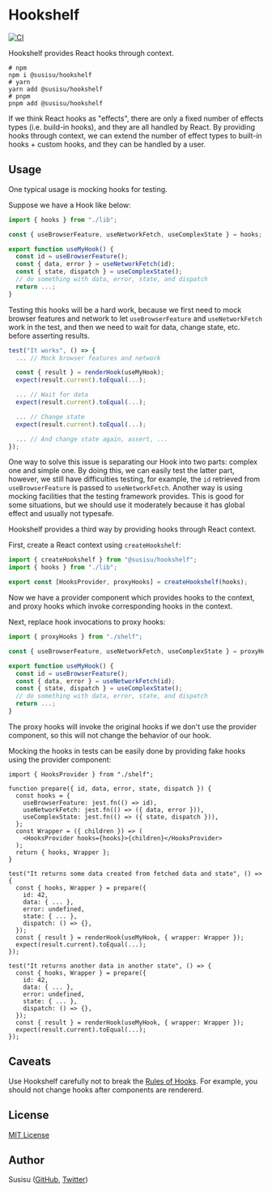 # Hookshelf

[![CI](https://github.com/susisu/hookshelf/workflows/CI/badge.svg)](https://github.com/susisu/hookshelf/actions?query=workflow%3ACI)

Hookshelf provides React hooks through context.

``` shell
# npm
npm i @susisu/hookshelf
# yarn
yarn add @susisu/hookshelf
# pnpm
pnpm add @susisu/hookshelf
```

If we think React hooks as "effects", there are only a fixed number of effects types (i.e. build-in hooks), and they are all handled by React.
By providing hooks through context, we can extend the number of effect types to built-in hooks + custom hooks, and they can be handled by a user.

## Usage

One typical usage is mocking hooks for testing.

Suppose we have a Hook like below:

``` ts
import { hooks } from "./lib";

const { useBrowserFeature, useNetworkFetch, useComplexState } = hooks;

export function useMyHook() {
  const id = useBrowserFeature();
  const { data, error } = useNetworkFetch(id);
  const { state, dispatch } = useComplexState();
  // do something with data, error, state, and dispatch
  return ...;
}
```

Testing this hooks will be a hard work, because we first need to mock browser features and network to let `useBrowserFeature` and `useNetworkFetch` work in the test, and then we need to wait for data, change state, etc. before asserting results.

``` ts
test("It works", () => {
  ... // Mock browser features and network

  const { result } = renderHook(useMyHook);
  expect(result.current).toEqual(...);

  ... // Wait for data
  expect(result.current).toEqual(...);

  ... // Change state
  expect(result.current).toEqual(...);

  ... // And change state again, assert, ...
});
```

One way to solve this issue is separating our Hook into two parts: complex one and simple one. By doing this, we can easily test the latter part, however, we still have difficulties testing, for example, the `id` retrieved from `useBrowserFeature` is passed to `useNetworkFetch`.
Another way is using mocking facilities that the testing framework provides. This is good for some situations, but we should use it moderately because it has global effect and usually not typesafe.

Hookshelf provides a third way by providing hooks through React context.

First, create a React context using `createHookshelf`:

``` ts
import { createHookshelf } from "@susisu/hookshelf";
import { hooks } from "./lib";

export const [HooksProvider, proxyHooks] = createHookshelf(hooks);
```

Now we have a provider component which provides hooks to the context, and proxy hooks which invoke corresponding hooks in the context.

Next, replace hook invocations to proxy hooks:

``` ts
import { proxyHooks } from "./shelf";

const { useBrowserFeature, useNetworkFetch, useComplexState } = proxyHooks;

export function useMyHook() {
  const id = useBrowserFeature();
  const { data, error } = useNetworkFetch(id);
  const { state, dispatch } = useComplexState();
  // do something with data, error, state, and dispatch
  return ...;
}
```

The proxy hooks will invoke the original hooks if we don't use the provider component, so this will not change the behavior of our hook.

Mocking the hooks in tests can be easily done by providing fake hooks using the provider component:

``` tsx
import { HooksProvider } from "./shelf";

function prepare({ id, data, error, state, dispatch }) {
  const hooks = {
    useBrowserFeature: jest.fn(() => id),
    useNetworkFetch: jest.fn(() => ({ data, error })),
    useComplexState: jest.fn(() => ({ state, dispatch })),
  };
  const Wrapper = ({ children }) => (
    <HooksProvider hooks={hooks}>{children}</HooksProvider>
  );
  return { hooks, Wrapper };
}

test("It returns some data created from fetched data and state", () => {
  const { hooks, Wrapper } = prepare({
    id: 42,
    data: { ... },
    error: undefined,
    state: { ... },
    dispatch: () => {},
  });
  const { result } = renderHook(useMyHook, { wrapper: Wrapper });
  expect(result.current).toEqual(...);
});

test("It returns another data in another state", () => {
  const { hooks, Wrapper } = prepare({
    id: 42,
    data: { ... },
    error: undefined,
    state: { ... },
    dispatch: () => {},
  });
  const { result } = renderHook(useMyHook, { wrapper: Wrapper });
  expect(result.current).toEqual(...);
});
```

## Caveats

Use Hookshelf carefully not to break the [Rules of Hooks](https://reactjs.org/docs/hooks-rules.html).
For example, you should not change hooks after components are rendererd.

## License

[MIT License](http://opensource.org/licenses/mit-license.php)

## Author

Susisu ([GitHub](https://github.com/susisu), [Twitter](https://twitter.com/susisu2413))
